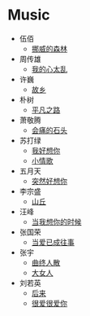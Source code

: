 # Music

- 伍佰
  - [挪威的森林](https://www.youtube.com/watch?v=5tVUJELkARk)
- 周传雄
  - [我的心太乱](https://www.youtube.com/watch?v=9au-WYF9nBg)
- 许巍
  - [故乡](https://www.youtube.com/watch?v=1Bss6JEpi6Q)
- 朴树
  - [平凡之路](https://www.youtube.com/watch?v=NjTT5_RSkw4)
- 萧敬腾
  - [会痛的石头]()
- 苏打绿
  - [我好想你](https://www.youtube.com/watch?v=P_pyfLArjQg)
  - [小情歌](https://www.youtube.com/watch?v=in8NNzwFa-s)
- 五月天
  - [突然好想你](https://www.youtube.com/watch?v=-FybmBzIuPI)
- 李宗盛
  - [山丘]()
- 汪峰
  - [当我想你的时候]()
- 张国荣
  - [当爱已成往事]()
- 张宇
  - [曲终人散](https://www.youtube.com/watch?v=OfpWrDHPAcA)
  - [大女人]()
- 刘若英
  - [后来]()
  - [很爱很爱你](https://www.youtube.com/watch?v=3znMCsScCxo)
  
  
  
  
  